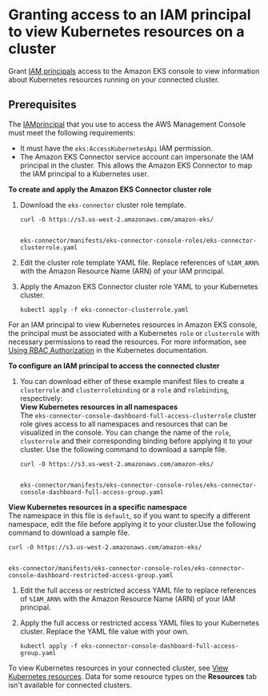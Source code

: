 # Granting access to an IAM principal to view Kubernetes resources on a cluster<a name="connector-grant-access"></a>

Grant [IAM principals](https://docs.aws.amazon.com/IAM/latest/UserGuide/id_roles_terms-and-concepts.html) access to the Amazon EKS console to view information about Kubernetes resources running on your connected cluster\.

## Prerequisites<a name="connector-grant-access-prereqs"></a>

The [IAMprincipal](https://docs.aws.amazon.com/IAM/latest/UserGuide/id_roles_terms-and-concepts.html) that you use to access the AWS Management Console must meet the following requirements:
+ It must have the `eks:AccessKubernetesApi` IAM permission\.
+ The Amazon EKS Connector service account can impersonate the IAM principal in the cluster\. This allows the Amazon EKS Connector to map the IAM principal to a Kubernetes user\.

**To create and apply the Amazon EKS Connector cluster role**

1. Download the `eks-connector` cluster role template\.

   ```
   curl -O https://s3.us-west-2.amazonaws.com/amazon-eks/
   
   
   eks-connector/manifests/eks-connector-console-roles/eks-connector-clusterrole.yaml
   ```

1. Edit the cluster role template YAML file\. Replace references of `%IAM_ARN%` with the Amazon Resource Name \(ARN\) of your IAM principal\.

1. Apply the Amazon EKS Connector cluster role YAML to your Kubernetes cluster\.

   ```
   kubectl apply -f eks-connector-clusterrole.yaml
   ```

For an IAM principal to view Kubernetes resources in Amazon EKS console, the principal must be associated with a Kubernetes `role` or `clusterrole` with necessary permissions to read the resources\. For more information, see [Using RBAC Authorization](https://kubernetes.io/docs/reference/access-authn-authz/rbac/) in the Kubernetes documentation\.

**To configure an IAM principal to access the connected cluster**

1. You can download either of these example manifest files to create a `clusterrole` and `clusterrolebinding` or a `role` and `rolebinding`, respectively:  
**View Kubernetes resources in all namespaces**  
The `eks-connector-console-dashboard-full-access-clusterrole` cluster role gives access to all namespaces and resources that can be visualized in the console\. You can change the name of the `role`, `clusterrole` and their corresponding binding before applying it to your cluster\. Use the following command to download a sample file\.  

   ```
   curl -O https://s3.us-west-2.amazonaws.com/amazon-eks/
   
   
   eks-connector/manifests/eks-connector-console-roles/eks-connector-console-dashboard-full-access-group.yaml
   ```  
**View Kubernetes resources in a specific namespace**  
The namespace in this file is `default`, so if you want to specify a different namespace, edit the file before applying it to your cluster\.Use the following command to download a sample file\.  

   ```
   curl -O https://s3.us-west-2.amazonaws.com/amazon-eks/
   
   
   eks-connector/manifests/eks-connector-console-roles/eks-connector-console-dashboard-restricted-access-group.yaml
   ```

1. Edit the full access or restricted access YAML file to replace references of `%IAM_ARN%` with the Amazon Resource Name \(ARN\) of your IAM principal\.

1. Apply the full access or restricted access YAML files to your Kubernetes cluster\. Replace the YAML file value with your own\.

   ```
   kubectl apply -f eks-connector-console-dashboard-full-access-group.yaml
   ```

To view Kubernetes resources in your connected cluster, see [View Kubernetes resources](view-kubernetes-resources.md)\. Data for some resource types on the **Resources** tab isn't available for connected clusters\.